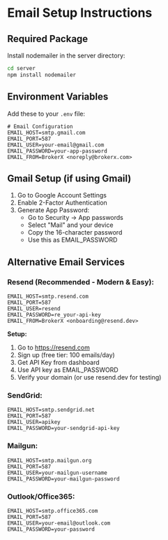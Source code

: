 # Email Setup Instructions

## Required Package

Install nodemailer in the server directory:

```bash
cd server
npm install nodemailer
```

## Environment Variables

Add these to your `.env` file:

```env
# Email Configuration
EMAIL_HOST=smtp.gmail.com
EMAIL_PORT=587
EMAIL_USER=your-email@gmail.com
EMAIL_PASSWORD=your-app-password
EMAIL_FROM=BrokerX <noreply@brokerx.com>
```

## Gmail Setup (if using Gmail)

1. Go to Google Account Settings
2. Enable 2-Factor Authentication
3. Generate App Password:
   - Go to Security → App passwords
   - Select "Mail" and your device
   - Copy the 16-character password
   - Use this as EMAIL_PASSWORD

## Alternative Email Services

### Resend (Recommended - Modern & Easy):
```env
EMAIL_HOST=smtp.resend.com
EMAIL_PORT=587
EMAIL_USER=resend
EMAIL_PASSWORD=re_your-api-key
EMAIL_FROM=BrokerX <onboarding@resend.dev>
```

**Setup:**
1. Go to https://resend.com
2. Sign up (free tier: 100 emails/day)
3. Get API Key from dashboard
4. Use API key as EMAIL_PASSWORD
5. Verify your domain (or use resend.dev for testing)

### SendGrid:
```env
EMAIL_HOST=smtp.sendgrid.net
EMAIL_PORT=587
EMAIL_USER=apikey
EMAIL_PASSWORD=your-sendgrid-api-key
```

### Mailgun:
```env
EMAIL_HOST=smtp.mailgun.org
EMAIL_PORT=587
EMAIL_USER=your-mailgun-username
EMAIL_PASSWORD=your-mailgun-password
```

### Outlook/Office365:
```env
EMAIL_HOST=smtp.office365.com
EMAIL_PORT=587
EMAIL_USER=your-email@outlook.com
EMAIL_PASSWORD=your-password
```
